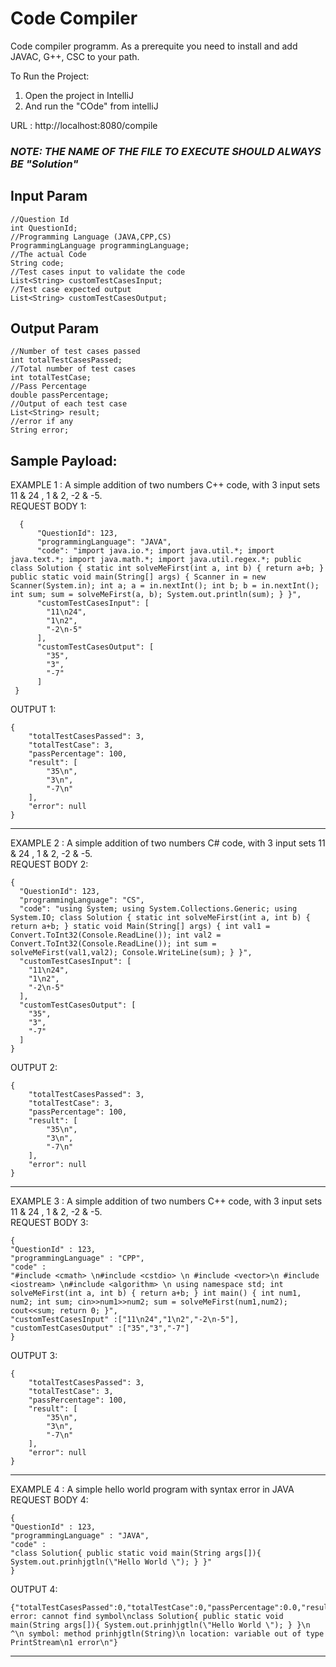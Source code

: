 # Code Compiler
Code compiler programm.
As a prerequite you need to install and add JAVAC, G++, CSC to your path.

To Run the Project:   
1. Open the project in IntelliJ
2. And run the "COde" from intelliJ   

URL : http://localhost:8080/compile

### ***NOTE:  THE NAME OF THE FILE TO EXECUTE SHOULD ALWAYS BE "Solution"***

Input Param
-------
    //Question Id
    int QuestionId;
    //Programming Language (JAVA,CPP,CS)
    ProgrammingLanguage programmingLanguage;
    //The actual Code
    String code;
    //Test cases input to validate the code
    List<String> customTestCasesInput;
    //Test case expected output
    List<String> customTestCasesOutput;

Output Param
-----------
    //Number of test cases passed
    int totalTestCasesPassed;
    //Total number of test cases
    int totalTestCase;
    //Pass Percentage
    double passPercentage;
    //Output of each test case
    List<String> result;
    //error if any
    String error;
    
Sample Payload:
------------------
EXAMPLE 1 : A simple addition of two numbers C++ code, with 3 input sets  11 & 24 , 1 & 2, -2 & -5.     
REQUEST BODY 1:      
   ```
     {
         "QuestionId": 123,
         "programmingLanguage": "JAVA",
         "code": "import java.io.*; import java.util.*; import java.text.*; import java.math.*; import java.util.regex.*; public class Solution { static int solveMeFirst(int a, int b) { return a+b; } public static void main(String[] args) { Scanner in = new Scanner(System.in); int a; a = in.nextInt(); int b; b = in.nextInt(); int sum; sum = solveMeFirst(a, b); System.out.println(sum); } }",
         "customTestCasesInput": [
           "11\n24",
           "1\n2",
           "-2\n-5"
         ],
         "customTestCasesOutput": [
           "35",
           "3",
           "-7"
         ]
    } 
```


OUTPUT 1:
```$xslt
{
    "totalTestCasesPassed": 3,
    "totalTestCase": 3,
    "passPercentage": 100,
    "result": [
        "35\n",
        "3\n",
        "-7\n"
    ],
    "error": null
}
```
---------------------
EXAMPLE 2 : A simple addition of two numbers C# code, with 3 input sets  11 & 24 , 1 & 2, -2 & -5.     
REQUEST BODY 2:     
```$xslt
{
  "QuestionId": 123,
  "programmingLanguage": "CS",
  "code": "using System; using System.Collections.Generic; using System.IO; class Solution { static int solveMeFirst(int a, int b) { return a+b; } static void Main(String[] args) { int val1 = Convert.ToInt32(Console.ReadLine()); int val2 = Convert.ToInt32(Console.ReadLine()); int sum = solveMeFirst(val1,val2); Console.WriteLine(sum); } }",
  "customTestCasesInput": [
    "11\n24",
    "1\n2",
    "-2\n-5"
  ],
  "customTestCasesOutput": [
    "35",
    "3",
    "-7"
  ]
}
```
OUTPUT 2: 
```$xslt
{
    "totalTestCasesPassed": 3,
    "totalTestCase": 3,
    "passPercentage": 100,
    "result": [
        "35\n",
        "3\n",
        "-7\n"
    ],
    "error": null
}
```
---------------------
EXAMPLE 3 : A simple addition of two numbers C++ code, with 3 input sets  11 & 24 , 1 & 2, -2 & -5.     
REQUEST BODY 3:  
```$xslt
{
"QuestionId" : 123,
"programmingLanguage" : "CPP",
"code" :
"#include <cmath> \n#include <cstdio> \n #include <vector>\n #include <iostream> \n#include <algorithm> \n using namespace std; int solveMeFirst(int a, int b) { return a+b; } int main() { int num1, num2; int sum; cin>>num1>>num2; sum = solveMeFirst(num1,num2); cout<<sum; return 0; }",
"customTestCasesInput" :["11\n24","1\n2","-2\n-5"],
"customTestCasesOutput" :["35","3","-7"]
}
```
OUTPUT 3: 
```$xslt
{
    "totalTestCasesPassed": 3,
    "totalTestCase": 3,
    "passPercentage": 100,
    "result": [
        "35\n",
        "3\n",
        "-7\n"
    ],
    "error": null
}
```
-------------

EXAMPLE 4 : A simple hello world program with syntax error in JAVA   
REQUEST BODY 4: 
```     
{         
"QuestionId" : 123,       
"programmingLanguage" : "JAVA",      
"code" :        
"class Solution{ public static void main(String args[]){ System.out.prinhjgtln(\"Hello World \"); } }"
}
```
OUTPUT 4: 
 ```
{"totalTestCasesPassed":0,"totalTestCase":0,"passPercentage":0.0,"result":null,"error":"./files/Solution.java:1: error: cannot find symbol\nclass Solution{ public static void main(String args[]){ System.out.prinhjgtln(\"Hello World \"); } }\n ^\n symbol: method prinhjgtln(String)\n location: variable out of type PrintStream\n1 error\n"}
```
--------------------------------
